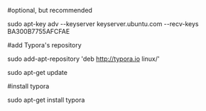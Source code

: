 #optional, but recommended

sudo apt-key adv --keyserver keyserver.ubuntu.com --recv-keys BA300B7755AFCFAE

#add Typora's repository

sudo add-apt-repository 'deb http://typora.io linux/'

sudo apt-get update

#install typora

sudo apt-get install typora
